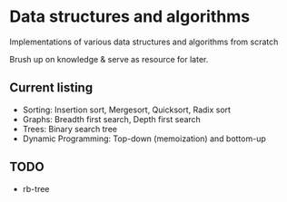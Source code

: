 # Data structures and algorithms

Implementations of various data structures and algorithms from scratch

Brush up on knowledge & serve as resource for later.

## Current listing
* Sorting: Insertion sort, Mergesort, Quicksort, Radix sort
* Graphs: Breadth first search, Depth first search
* Trees: Binary search tree
* Dynamic Programming: Top-down (memoization) and bottom-up 

## TODO
* rb-tree
